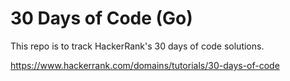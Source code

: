 # 30 Days of Code (Go)

This repo is to track HackerRank's 30 days of code solutions.

https://www.hackerrank.com/domains/tutorials/30-days-of-code
